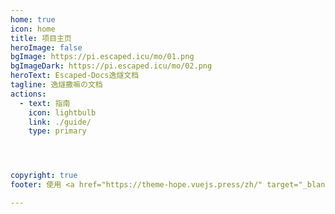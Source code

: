 ```yaml
---
home: true
icon: home
title: 项目主页
heroImage: false
bgImage: https://pi.escaped.icu/mo/01.png
bgImageDark: https://pi.escaped.icu/mo/02.png
heroText: Escaped-Docs逸燧文档
tagline: 逸燧撒嘛の文档
actions:
  - text: 指南
    icon: lightbulb
    link: ./guide/
    type: primary




copyright: true
footer: 使用 <a href="https://theme-hope.vuejs.press/zh/" target="_blank">VuePress Theme Hope</a> 主题 | MIT 协议, 版权所有 © 2024-present 逸燧EscapedSpark

---
```


